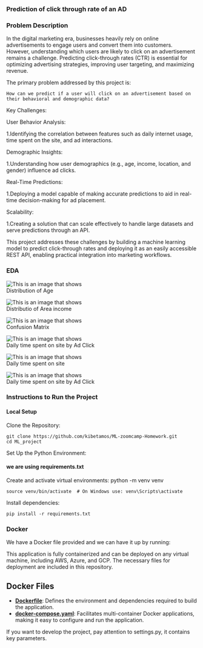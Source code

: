 ### Prediction of click through rate of an AD

### Problem Description
In the digital marketing era, businesses heavily rely on online advertisements to engage users and convert them into customers. However, understanding which users are likely to click on an advertisement remains a challenge. Predicting click-through rates (CTR) is essential for optimizing advertising strategies, improving user targeting, and maximizing revenue.

The primary problem addressed by this project is:

    How can we predict if a user will click on an advertisement based on their behavioral and demographic data?

Key Challenges:

User Behavior Analysis:

1.Identifying the correlation between features such as daily internet usage, time spent on the site, and ad interactions.

Demographic Insights:

1.Understanding how user demographics (e.g., age, income, location, and gender) influence ad clicks.

Real-Time Predictions:

1.Deploying a model capable of making accurate predictions to aid in real-time decision-making for ad placement.

Scalability:

1.Creating a solution that can scale effectively to handle large datasets and serve predictions through an API.

This project addresses these challenges by building a machine learning model to predict click-through rates and deploying it as an easily accessible REST API, enabling practical integration into marketing workflows.


### EDA

![This is an image that shows ](EDA/age.jpg)</br>
Distribution of Age


![This is an image that shows ](EDA/area_income.jpg)</br>
Distributio of Area income


![This is an image that shows ](EDA/confusion_matrix.jpg)</br>
Confusion Matrix


![This is an image that shows ](EDA/daily_time_spent_on_site_by_ad_click.jpg)</br>
Daily time spent on site by Ad Click


![This is an image that shows ](EDA/daily_time_spent_on_site.jpg)</br>
Daily time spent on site


![This is an image that shows ](EDA/we.jpg)</br>
Daily time spent on site by Ad Click

### Instructions to Run the Project

#### Local Setup
Clone the Repository: 

    git clone https://github.com/kibetamos/ML-zoomcamp-Homework.git
    cd ML_project

Set Up the Python Environment:

#### we are using requirements.txt
Create and activate virtual environments:
    python -m venv venv

    source venv/bin/activate  # On Windows use: venv\Scripts\activate

Install dependencies:

    pip install -r requirements.txt



### Docker
We have a Docker file provided and we can have it up by running:

This application is fully containerized and can be deployed on any virtual machine, including AWS, Azure, and GCP. 
The necessary files for deployment are included in this repository.

## **Docker Files**
- **[Dockerfile](./Prediction/Dockerfile)**: Defines the environment and dependencies required to build the application.
- **[docker-compose.yaml](./docker-compose.yaml)**: Facilitates multi-container Docker applications, making it easy to configure and run the application.


If you want to develop the project, pay attention to settings.py, it contains key parameters.

